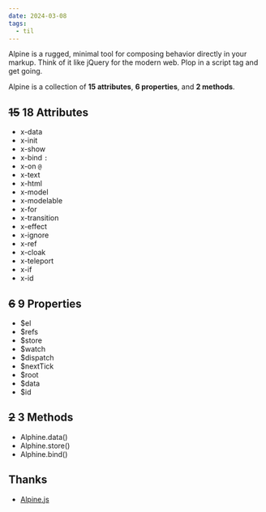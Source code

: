 ```yaml
---
date: 2024-03-08
tags:
  - til
---
```


Alpine is a rugged, minimal tool for composing behavior directly in your markup. Think of it like jQuery for the modern web. Plop in a script tag and get going.

Alpine is a collection of **15 attributes**, **6 properties**, and **2 methods**.

## ~~15~~ 18 Attributes

- x-data
- x-init
- x-show
- x-bind `:`
- x-on `@`
- x-text
- x-html
- x-model
- x-modelable
- x-for
- x-transition
- x-effect
- x-ignore
- x-ref
- x-cloak
- x-teleport
- x-if 
- x-id

## ~~6~~ 9 Properties

- $el
- $refs
- $store
- $watch
- $dispatch
- $nextTick
- $root
- $data
- $id

## ~~2~~ 3 Methods

- Alphine.data()
- Alphine.store()
- Alphine.bind()

## Thanks

- [Alpine.js](https://alpinejs.dev/)